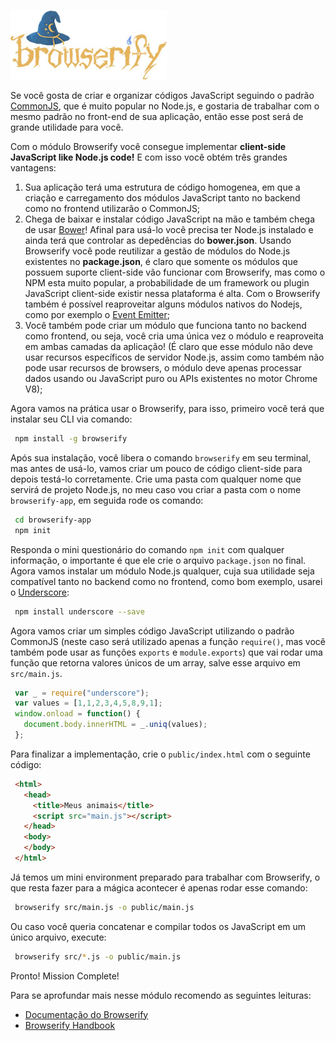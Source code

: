 [![Browserify](images/browserify.jpg "Browserify")](http://browserify.org/ "Browserify")

Se você gosta de criar e organizar códigos JavaScript seguindo o padrão [CommonJS](http://wiki.commonjs.org), que é muito popular no Node.js, e gostaria de trabalhar com o mesmo padrão no front-end de sua aplicação, então esse post será de grande utilidade para você.

Com o módulo Browserify você consegue implementar **client-side JavaScript like Node.js code!** E com isso você obtém três grandes vantagens:

1.  Sua aplicação terá uma estrutura de código homogenea, em que a criação e carregamento dos módulos JavaScript tanto no backend como no frontend utilizarão o CommonJS;
2.  Chega de baixar e instalar código JavaScript na mão e também chega de usar [Bower](http://bower.io)! Afinal para usá-lo você precisa ter Node.js instalado e ainda terá que controlar as depedências do **bower.json**. Usando Browserify você pode reutilizar a gestão de módulos do Node.js existentes no **package.json**, é claro que somente os módulos que possuem suporte client-side vão funcionar com Browserify, mas como o NPM esta muito popular, a probabilidade de um framework ou plugin JavaScript client-side existir nessa plataforma é alta. Com o Browserify também é possível reaproveitar alguns módulos nativos do Nodejs, como por exemplo o [Event Emitter](http://nodejs.org/api/events.html "Event Emitter");
3.  Você também pode criar um módulo que funciona tanto no backend como frontend, ou seja, você cria uma única vez o módulo e reaproveita em ambas camadas da aplicação! (É claro que esse módulo não deve usar recursos específicos de servidor Node.js, assim como também não pode usar recursos de browsers, o módulo deve apenas processar dados usando ou JavaScript puro ou APIs existentes no motor Chrome V8);

Agora vamos na prática usar o Browserify, para isso, primeiro você terá que instalar seu CLI via comando:

``` bash
 npm install -g browserify
``` 

Após sua instalação, você libera o comando `browserify` em seu terminal, mas antes de usá-lo, vamos criar um pouco de código client-side para depois testá-lo corretamente.
Crie uma pasta com qualquer nome que servirá de projeto Node.js, no meu caso vou criar a pasta com o nome `browserify-app`, em seguida rode os comando:

``` bash
 cd browserify-app
 npm init
``` 

Responda o mini questionário do comando `npm init` com qualquer informação, o importante é que ele crie o arquivo `package.json` no final.
Agora vamos instalar um módulo Node.js qualquer, cuja sua utilidade seja compatível tanto no backend como no frontend, como bom exemplo, usarei o [Underscore](http://underscorejs.org):

``` bash
 npm install underscore --save
``` 

Agora vamos criar um simples código JavaScript utilizando o padrão CommonJS (neste caso será utilizado apenas a função `require()`, mas você também pode usar as funções `exports` e `module.exports`) que vai rodar uma função que retorna valores únicos de um array, salve esse arquivo em `src/main.js`.

``` javascript
 var _ = require("underscore");
 var values = [1,1,2,3,4,5,8,9,1];
 window.onload = function() {
   document.body.innerHTML = _.uniq(values);
 };
``` 

Para finalizar a implementação, crie o `public/index.html` com o seguinte código:

``` html
 <html>
   <head>
     <title>Meus animais</title>
     <script src="main.js"></script>
   </head>
   <body>
   </body>
 </html>
``` 

Já temos um mini environment preparado para trabalhar com Browserify, o que resta fazer para a mágica acontecer é apenas rodar esse comando:

``` bash
 browserify src/main.js -o public/main.js
``` 

Ou caso você queria concatenar e compilar todos os JavaScript em um único arquivo, execute:

``` bash
 browserify src/*.js -o public/main.js
``` 

Pronto! Mission Complete!

Para se aprofundar mais nesse módulo recomendo as seguintes leituras:

*   [Documentação do Browserify](https://github.com/substack/node-browserify#usage)
*   [Browserify Handbook](https://github.com/substack/browserify-handbook)